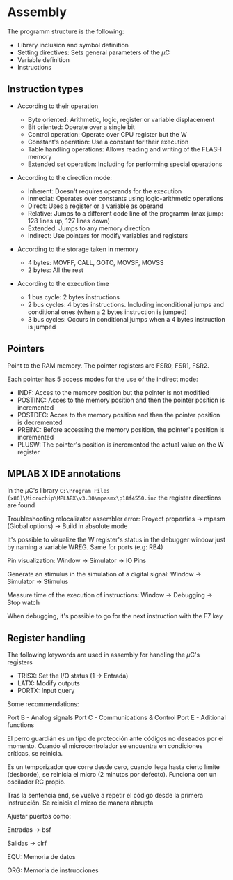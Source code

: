 # Assembly


The programm structure is the following:
- Library inclusion and symbol definition
- Setting directives: Sets general parameters of the $\mu$C
- Variable definition
- Instructions

## Instruction types

- According to their operation
	- Byte oriented: Arithmetic, logic, register or variable displacement
	- Bit oriented: Operate over a single bit
	- Control operation: Operate over CPU register but the W
	- Constant's operation: Use a constant for their execution
	- Table handling operations: Allows reading and writing of the FLASH memory
	- Extended set operation: Including for performing special operations

- According to the direction mode:
	- Inherent: Doesn't requires operands for the execution
	- Inmediat: Operates over constants using logic-arithmetic operations
	- Direct: Uses a register or a variable as operand
	- Relative: Jumps to a different code line of the programm (max jump: 128 lines up, 127 lines down)
	- Extended: Jumps to any memory direction
	- Indirect: Use pointers for modify variables and registers

- According to the storage taken in memory
	- 4 bytes: MOVFF, CALL, GOTO, MOVSF, MOVSS
	- 2 bytes: All the rest

- According to the execution time
	- 1 bus cycle: 2 bytes instructions
	- 2 bus cycles: 4 bytes instructions. Including inconditional jumps  and conditional ones (when a 2 bytes instruction is jumped)
	- 3 bus cycles: Occurs in conditional jumps when a 4 bytes instruction is jumped


## Pointers

Point to the RAM memory. The pointer registers are FSR0, FSR1, FSR2.

Each pointer has 5 access modes for the use of the indirect mode:
- INDF: Acces to the memory position but the pointer is not modified
- POSTINC: Acces to the memory position and then the pointer position is incremented
- POSTDEC: Acces to the memory position and then the pointer position is decremented
- PREINC: Before accessing the memory position, the pointer's position is incremented
- PLUSW: The pointer's position is incremented the actual value on the W register

## MPLAB X IDE annotations
 
In the $\mu$C's library ``C:\Program Files (x86)\Microchip\MPLABX\v3.30\mpasmx\p18f4550.inc`` the register directions are found

Troubleshooting relocalizator assembler error: Proyect properties -> mpasm (Global options) -> Build in absolute mode

It's possible to visualize the W register's status in the debugger window just by naming a variable WREG. Same for ports (e.g: RB4)

Pin visualization: Window -> Simulator -> IO Pins

Generate an stimulus in the simulation of a digital signal: Window -> Simulator -> Stimulus

Measure time of the execution of instructions: Window -> Debugging -> Stop watch

When debugging, it's possible to go for the next instruction with the F7 key


## Register handling

The following keywords are used in assembly for handling the $\mu$C's registers

- TRISX: Set the I/O status (1 -> Entrada)
- LATX: Modify outputs
- PORTX: Input query

Some recommendations:

Port B - Analog signals
Port C - Communications & Control
Port E - Aditional functions









El perro guardián es un tipo de protección ante códigos no deseados por el momento. Cuando el microcontrolador se encuentra en condiciones críticas, se reinicia.

Es un temporizador que corre desde cero, cuando llega hasta cierto límite (desborde), se reinicia el micro (2 minutos por defecto). Funciona con un oscilador RC propio.

Tras la sentencia end, se vuelve a repetir el código desde la primera instrucción. Se reinicia el micro de manera abrupta

Ajustar puertos como:

Entradas -> bsf <PUERTO>

Salidas -> clrf <PUERTO>

EQU: Memoria de datos

ORG: Memoria de instrucciones